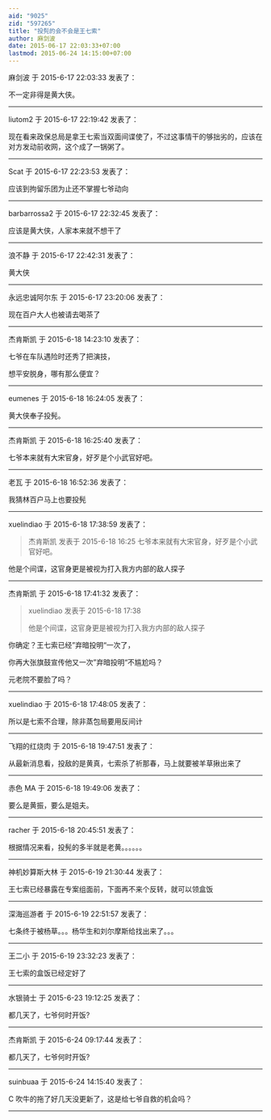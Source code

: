 ```yaml
---
aid: "9025"
zid: "597265"
title: "投髡的会不会是王七索"
author: 麻剑波
date: 2015-06-17 22:03:33+07:00
lastmod: 2015-06-24 14:15:00+07:00
---
```


麻剑波 于 2015-6-17 22:03:33 发表了：

不一定非得是黄大侠。

---

liutom2 于 2015-6-17 22:19:42 发表了：

现在看来政保总局是拿王七索当双面间谍使了，不过这事情干的够拙劣的，应该在对方发动前收网，这个成了一锅粥了。

---

Scat 于 2015-6-17 22:23:53 发表了：

应该到拘留乐团为止还不掌握七爷动向

---

barbarrossa2 于 2015-6-17 22:32:45 发表了：

应该是黄大侠，人家本来就不想干了

---

浪不静 于 2015-6-17 22:42:31 发表了：

黄大侠

---

永远忠诚阿尔东 于 2015-6-17 23:20:06 发表了：

现在百户大人也被请去喝茶了

---

杰肯斯凯 于 2015-6-18 14:23:10 发表了：

七爷在车队遇险时还秀了把演技，

想平安脱身，哪有那么便宜？

---

eumenes 于 2015-6-18 16:24:05 发表了：

黄大侠奉子投髡。

---

杰肯斯凯 于 2015-6-18 16:25:40 发表了：

七爷本来就有大宋官身，好歹是个小武官好吧。

---

老瓦 于 2015-6-18 16:52:36 发表了：

我猜林百户马上也要投髡

---

xuelindiao 于 2015-6-18 17:38:59 发表了：

> 杰肯斯凯 发表于 2015-6-18 16:25 七爷本来就有大宋官身，好歹是个小武官好吧。

他是个间谍，这官身更是被视为打入我方内部的敌人探子

---

杰肯斯凯 于 2015-6-18 17:41:32 发表了：

> xuelindiao 发表于 2015-6-18 17:38
>
> 他是个间谍，这官身更是被视为打入我方内部的敌人探子

你确定？王七索已经”弃暗投明“一次了，

你再大张旗鼓宣传他又一次”弃暗投明“不尴尬吗？

元老院不要脸了吗？

---

xuelindiao 于 2015-6-18 17:48:05 发表了：

所以是七索不合理，除非蒸包局要用反间计

---

飞翔的红烧肉 于 2015-6-18 19:47:51 发表了：

从最新消息看，投敌的是黄真，七索杀了祈那春，马上就要被羊草揪出来了

---

赤色 MA 于 2015-6-18 19:49:06 发表了：

要么是黄振，要么是姐夫。

---

racher 于 2015-6-18 20:45:51 发表了：

根据情况来看，投髡的多半就是老黄。。。。。。

---

神机妙算斯大林 于 2015-6-19 21:30:44 发表了：

王七索已经暴露在专案组面前，下面再不来个反转，就可以领盒饭

---

深海巡游者 于 2015-6-19 22:51:57 发表了：

七条终于被杨草。。。杨华生和刘尔摩斯给找出来了。。。

---

王二小 于 2015-6-19 23:32:23 发表了：

王七索的盒饭已经定好了

---

水银骑士 于 2015-6-23 19:12:25 发表了：

都几天了，七爷何时开饭?

---

杰肯斯凯 于 2015-6-24 09:17:44 发表了：

都几天了，七爷何时开饭?

---

suinbuaa 于 2015-6-24 14:15:40 发表了：

C 吹牛的拖了好几天没更新了，这是给七爷自救的机会吗？

---
